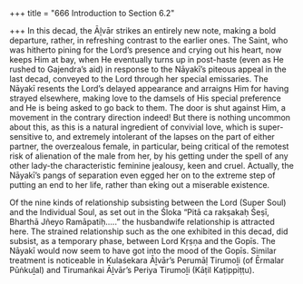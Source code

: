 +++
title = "666 Introduction to Section 6.2"

+++
In this decad, the Āḻvār strikes an entirely new note, making a bold departure, rather, in refreshing contrast to the earlier ones. The Saint, who was hitherto pining for the Lord’s presence and crying out his heart, now keeps Him at bay, when He eventually turns up in post-haste (even as He rushed to Gajendra’s aid) in response to the Nāyakī’s piteous appeal in the last decad, conveyed to the Lord through her special emissaries. The Nāyakī resents the Lord’s delayed appearance and arraigns Him for having strayed elsewhere, making love to the damsels of His special preference and He is being asked to go back to them. The door is shut against Him, a movement in the contrary direction indeed! But there is nothing uncommon about this, as this is a natural ingredient of convivial love, which is super-sensitive to, and extremely intolerant of the lapses on the part of either partner, the overzealous female, in particular, being critical of the remotest risk of alienation of the male from her, by his getting under the spell of any other lady-the characteristic feminine jealousy, keen and cruel. Actually, the Nāyakī’s pangs of separation even egged her on to the extreme step of putting an end to her life, rather than eking out a miserable existence.

Of the nine kinds of relationship subsisting between the Lord (Super Soul) and the Individual Soul, as set out in the Śloka “Pitā ca rakṣakaḥ Śeṣī, Bharthā Jñeyo Ramāpatiḥ.....” the husbandwife relationship is attracted here. The strained relationship such as the one exhibited in this decad, did subsist, as a temporary phase, between Lord Kṛṣṇa and the Gopīs. The Nāyakī would now seem to have got into the mood of the Gopīs. Similar treatment is noticeable in Kulaśekara Āḻvār’s Perumāḷ Tirumoḻi (of Ērmalar Pūṅkuḻal) and Tirumaṅkai Āḻvār’s Periya Tirumoḻi (Kāṭil Kaṭippiṭṭu).


